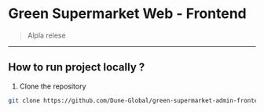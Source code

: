 # Green Supermarket Web - Frontend

> Alpla relese

---

## How to run project locally ?

1. Clone the repository
   
```bash
git clone https://github.com/Dune-Global/green-supermarket-admin-frontend.git --recursive
```
